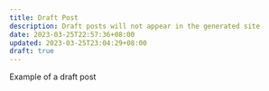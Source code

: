 ```yaml
---
title: Draft Post
description: Draft posts will not appear in the generated site
date: 2023-03-25T22:57:36+08:00
updated: 2023-03-25T23:04:29+08:00
draft: true
---
```

Example of a draft post